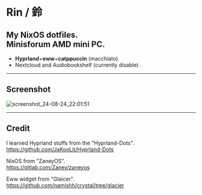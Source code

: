 # Rin / 鈴
My NixOS dotfiles.  
Minisforum AMD mini PC.
------
- **Hyprland**+**eww**+**catppuccin** (macchiato).  
- Nextcloud and Audiobookshelf (currently disable) .  
------
## Screenshot

![screenshot_24-08-24_22:01:51](https://github.com/user-attachments/assets/6ed53c64-e064-4d7b-9107-8083e25c06ef)

------
## Credit
I learned Hyprland stuffs from the "Hyprland-Dots".  
  https://github.com/JaKooLit/Hyprland-Dots
  
NixOS from "ZaneyOS".  
  https://gitlab.com/Zaney/zaneyos

Eww widget from "Glaicer".  
  https://github.com/namishh/crystal/tree/glacier
